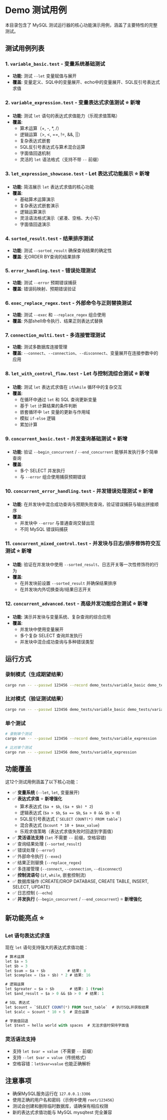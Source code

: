 # Demo 测试用例

本目录包含了 MySQL 测试运行器的核心功能演示用例，涵盖了主要特性的完整测试。

## 测试用例列表

### 1. `variable_basic.test` - 变量系统基础测试
- **功能**: 测试 `--let` 变量赋值与展开
- **覆盖**: 变量定义、SQL中的变量展开、echo中的变量展开、SQL反引号表达式求值

### 2. `variable_expression.test` - 变量表达式求值测试 ⭐ **新增**
- **功能**: 测试 `let` 语句的表达式求值能力（乐观求值策略）
- **覆盖**: 
  - 算术运算（+, -, *, /）
  - 逻辑运算（>, <, ==, !=, &&, ||）
  - 复杂表达式嵌套
  - SQL反引号表达式与算术混合运算
  - 字面值回退机制
  - 灵活的 `let` 语法格式（支持不带 `--` 前缀）

### 3. `let_expression_showcase.test` - Let 表达式功能展示 ⭐ **新增**
- **功能**: 简洁展示 `let` 表达式求值的核心功能
- **覆盖**: 
  - 基础算术运算演示
  - 复杂表达式嵌套演示
  - 逻辑运算演示
  - 灵活语法格式演示（紧凑、空格、大小写）
  - 字面值回退演示

### 4. `sorted_result.test` - 结果排序测试  
- **功能**: 测试 `--sorted_result` 确保查询结果的确定性
- **覆盖**: 无ORDER BY查询的结果排序

### 5. `error_handling.test` - 错误处理测试
- **功能**: 测试 `--error` 预期错误捕获
- **覆盖**: 错误码映射、预期错误验证

### 6. `exec_replace_regex.test` - 外部命令与正则替换测试
- **功能**: 测试 `--exec` 和 `--replace_regex` 组合使用
- **覆盖**: 外部shell命令执行、结果正则表达式替换

### 7. `connection_multi.test` - 多连接管理测试
- **功能**: 测试多数据库连接管理
- **覆盖**: `--connect`、`--connection`、`--disconnect`、变量展开在连接参数中的应用

### 8. `let_with_control_flow.test` - Let 与控制流综合测试 ⭐ **新增**
- **功能**: 测试 `let` 表达式求值在 `if`/`while` 循环中的复杂交互
- **覆盖**: 
  - 在循环中通过 `let` 和 SQL 查询更新变量
  - 基于 `let` 计算结果的条件判断
  - 嵌套循环中 `let` 变量的更新与作用域
  - 模拟 `if-else` 逻辑
  - 累加计算

### 9. `concurrent_basic.test` - 并发查询基础测试 ⭐ **新增**
- **功能**: 验证 `--begin_concurrent` / `--end_concurrent` 能够并发执行多个简单查询
- **覆盖**:
  - 多个 SELECT 并发执行
  - 与 `--error` 组合使用捕获预期错误

### 10. `concurrent_error_handling.test` - 并发错误处理测试 ⭐ **新增**
- **功能**: 在并发块中混合成功查询与预期失败查询，验证错误捕获与输出拼接顺序
- **覆盖**:
  - 并发块中 `--error` 与普通查询交替出现
  - 不同 MySQL 错误码捕获

### 11. `concurrent_mixed_control.test` - 并发块与日志/排序修饰符交互测试 ⭐ **新增**
- **功能**: 验证在并发块中使用 `--sorted_result`、日志开关等一次性修饰符的行为
- **覆盖**:
  - 在并发块前设置 `--sorted_result` 并确保结果排序
  - 在并发块内外切换查询/结果日志开关

### 12. `concurrent_advanced.test` - 高级并发功能综合测试 ⭐ **新增**
- **功能**: 演示并发块与变量系统、复杂查询的综合应用
- **覆盖**:
  - 并发块中使用变量展开
  - 多个复杂 SELECT 查询并发执行
  - 并发块中混合成功查询与多种错误类型

## 运行方式

### 录制模式（生成期望结果）
```bash
cargo run -- --passwd 123456 --record demo_tests/variable_basic demo_tests/variable_expression demo_tests/let_expression_showcase demo_tests/sorted_result demo_tests/error_handling demo_tests/exec_replace_regex demo_tests/connection_multi demo_tests/let_with_control_flow demo_tests/concurrent_basic demo_tests/concurrent_error_handling demo_tests/concurrent_mixed_control demo_tests/concurrent_advanced
```

### 比对模式（验证测试结果）
```bash
cargo run -- --passwd 123456 demo_tests/variable_basic demo_tests/variable_expression demo_tests/let_expression_showcase demo_tests/sorted_result demo_tests/error_handling demo_tests/exec_replace_regex demo_tests/connection_multi demo_tests/let_with_control_flow demo_tests/concurrent_basic demo_tests/concurrent_error_handling demo_tests/concurrent_mixed_control demo_tests/concurrent_advanced
```

### 单个测试
```bash
# 录制单个测试
cargo run -- --passwd 123456 --record demo_tests/variable_expression

# 比对单个测试
cargo run -- --passwd 123456 demo_tests/variable_expression
```

## 功能覆盖

这12个测试用例涵盖了以下核心功能：
- ✅ **变量系统** (`--let`, `let`, 变量展开)
- ✅ **表达式求值** ⭐ **新增强化**
  - 算术表达式 (`$a + $b`, `($a + $b) * 2`)
  - 逻辑表达式 (`$a > $b`, `$a == $b`, `$a > 0 && $b > 0`)
  - SQL反引号表达式 (`` `SELECT COUNT(*) FROM table` ``)
  - 混合表达式 (`$count * 10 + $max_value`)
  - 乐观求值策略（表达式求值失败时回退到字面值）
- ✅ **灵活语法支持** (`let` 不需要 `--` 前缀，空格容错)
- ✅ 查询结果处理 (`--sorted_result`)
- ✅ 错误处理 (`--error`)
- ✅ 外部命令执行 (`--exec`)
- ✅ 结果正则替换 (`--replace_regex`)
- ✅ 多连接管理 (`--connect`, `--connection`, `--disconnect`)
- ✅ **控制流语句** (`if`, `while`, 嵌套控制流)
- ✅ 数据库操作 (CREATE/DROP DATABASE, CREATE TABLE, INSERT, SELECT, UPDATE)
- ✅ 日志控制 (`--echo`)
- ✅ **并发执行** (`--begin_concurrent` / `--end_concurrent`) ⭐ **新增强化**

## 新功能亮点 ⭐

### Let 语句表达式求值
现在 `let` 语句支持强大的表达式求值功能：

```sql
# 算术运算
let $a = 5
let $b = 3
let $sum = $a + $b          # 结果: 8
let $complex = ($a + $b) * 2 # 结果: 16

# 逻辑运算
let $greater = $a > $b       # 结果: 1 (true)
let $and_result = $a > 0 && $b > 0  # 结果: 1

# SQL 表达式
let $count = `SELECT COUNT(*) FROM test_table`  # 执行SQL并获取结果
let $calc = $count * 10 + 5  # 混合运算

# 字面值回退
let $text = hello world with spaces  # 无法求值时保持字面值
```

### 灵活语法支持
- 支持 `let $var = value`（不需要 `--` 前缀）
- 支持 `--let $var = value`（传统格式）
- 空格容错：`let$var=value` 也能正确解析

## 注意事项

- 确保MySQL服务运行在 `127.0.0.1:3306`
- 使用正确的用户名和密码（示例中使用 `root/123456`）
- 测试会创建和删除临时数据库，请确保有相应权限
- 新的表达式求值功能与 MySQL mysqltest 完全兼容 
